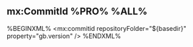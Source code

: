 ## mx:CommitId %PRO% %ALL%

%BEGINXML%
<mx:commitid repositoryFolder="${basedir}" property="gb.version" />
%ENDXML%